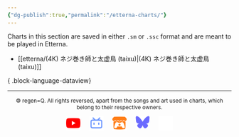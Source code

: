 ```yaml
---
{"dg-publish":true,"permalink":"/etterna-charts/"}
---
```



Charts in this section are saved in either `.sm` or `.ssc` format and are meant to be played in Etterna.

- [[etterna/(4K) ネジ巻き師と太虚鳥 (taixu)\|(4K) ネジ巻き師と太虚鳥 (taixu)]]

{ .block-language-dataview}

---
<p style="text-align: center; font-size: 12px;">🄯 regen=Q. All rights reversed, apart from the songs and art used in charts, which belong to their respective owners.</p>
<div style="display: flex; flex-direction: row; justify-content: center; gap: 20px;">
	<a href="https://www.youtube.com/@regen-Q"><img src="https://raw.githubusercontent.com/keannyooi/regenq-charting-archive/refs/heads/main/youtube.svg" width="32"></a>
	<a href="https://space.bilibili.com/3546594718780149"><img src="https://raw.githubusercontent.com/keannyooi/regenq-charting-archive/refs/heads/main/bilibili.svg" width="32"></a>
	<a href="https://regenq.itch.io/"><img src="https://raw.githubusercontent.com/keannyooi/regenq-charting-archive/refs/heads/main/itch.svg" width="32"></a>
	<a href="https://bsky.app/profile/regen-q.bsky.social"><img src="https://raw.githubusercontent.com/keannyooi/regenq-charting-archive/refs/heads/main/bluesky.svg" width="32"></a>
	<a href="https://github.com/keannyooi"><img src="https://raw.githubusercontent.com/keannyooi/regenq-charting-archive/refs/heads/main/github.svg" width="32"></a>
</div>